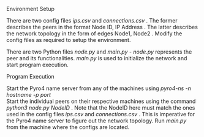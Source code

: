 Environment Setup

There are two config files _ips.csv_  and _connections.csv_ . The former describes the peers in the format Node ID, IP Address . The latter describes the network topology in the form of edges Node1, Node2 . Modify the config files as required to setup the environment.

There are two Python files _node.py_ and _main.py_  - _node.py_  represents the peer and its functionalities. _main.py_  is used to initialize the network and start program execution.

Program Execution

Start the Pyro4 name server from any of the machines using _pyro4-ns -n hostname -p port_  
Start the individual peers on their respective machines using the command _python3 node.py NodeID_ . Note that the NodeID here must match the ones used in the config files _ips.csv_  and _connections.csv_ . This is imperative for the Pyro4 name server to figure out the network topology. 
Run _main.py_ from the machine where the configs are located.